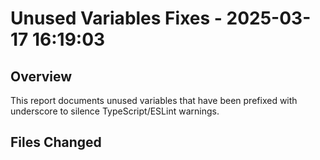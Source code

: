 # Unused Variables Fixes - 2025-03-17 16:19:03

## Overview

This report documents unused variables that have been prefixed with underscore
to silence TypeScript/ESLint warnings.

## Files Changed

